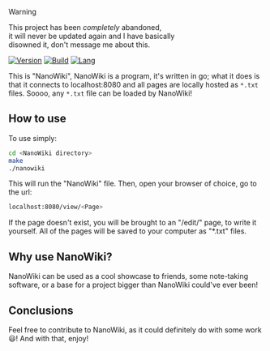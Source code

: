 > [!WARNING]
> This project has been *completely* abandoned,  
> it will never be updated again and I have basically  
> disowned it, don't message me about this.

[![Version](https://img.shields.io/badge/version-v1.1.0-2dd245?style=for-the-badge)](https://github.com/ElisStaaf/NanoWiki)
[![Build](https://img.shields.io/badge/build%20(fedora)-passing-blue?logo=fedora&style=for-the-badge)](https://github.com/ElisStaaf/NanoWiki)
[![Lang](https://img.shields.io/badge/language-golang-20c9df?logo=go&style=for-the-badge)](https://github.com/ElisStaaf/NanoWiki)  

This is "NanoWiki", NanoWiki is a program, it's written in go;
what it does is that it connects to localhost:8080 and all pages are 
locally hosted as `*.txt` files. Soooo, any `*.txt` file can be loaded
by NanoWiki! 

## How to use 
To use simply:
```bash
cd <NanoWiki directory>
make
./nanowiki
```
This will run the "NanoWiki" file. Then, open your browser of choice,
go to the url: 
```bash
localhost:8080/view/<Page>
```
If the page
doesn't exist, you will be brought to an "/edit/" page, to write it yourself. All
of the pages will be saved to your computer as "*.txt" files.

## Why use NanoWiki?
NanoWiki can be used as a cool showcase to friends, some note-taking software,
or a base for a project bigger than NanoWiki could've ever been!

## Conclusions
Feel free to contribute to NanoWiki, as it could definitely do with some work 😃!
And with that, enjoy!
